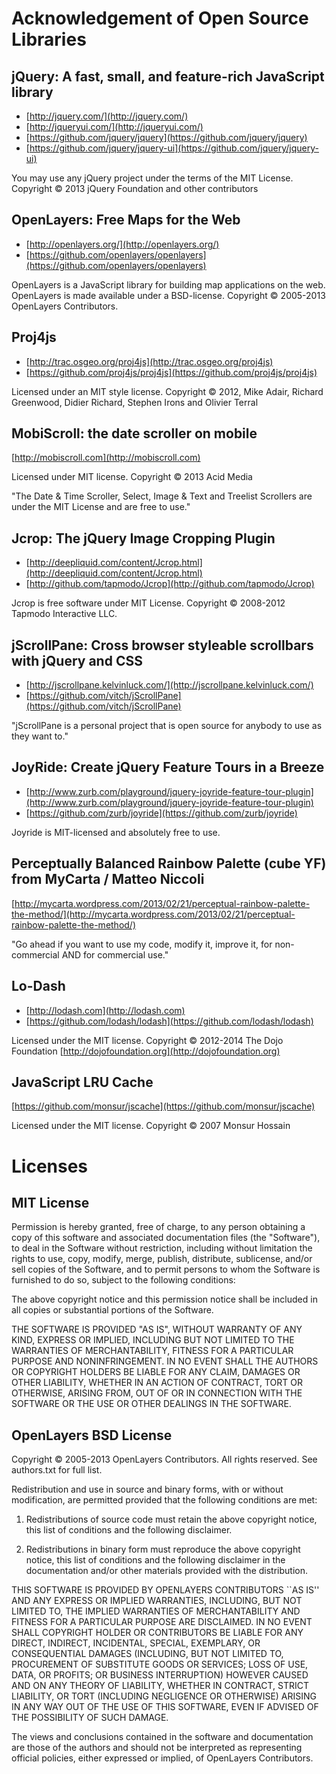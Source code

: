# Acknowledgement of Open Source Libraries

## jQuery: A fast, small, and feature-rich JavaScript library

* [http://jquery.com/](http://jquery.com/)
* [http://jqueryui.com/](http://jqueryui.com/)
* [https://github.com/jquery/jquery](https://github.com/jquery/jquery)
* [https://github.com/jquery/jquery-ui](https://github.com/jquery/jquery-ui)

You may use any jQuery project under the terms of the MIT License.
Copyright &copy; 2013 jQuery Foundation and other contributors

## OpenLayers: Free Maps for the Web

* [http://openlayers.org/](http://openlayers.org/)
* [https://github.com/openlayers/openlayers](https://github.com/openlayers/openlayers)

OpenLayers is a JavaScript library for building map applications on the web.
OpenLayers is made available under a BSD-license.
Copyright &copy; 2005-2013 OpenLayers Contributors.

## Proj4js

* [http://trac.osgeo.org/proj4js](http://trac.osgeo.org/proj4js)
* [https://github.com/proj4js/proj4js](https://github.com/proj4js/proj4js)

Licensed under an MIT style license.
Copyright &copy; 2012, Mike Adair, Richard Greenwood, Didier Richard, Stephen
Irons and Olivier Terral

## MobiScroll: the date scroller on mobile

[http://mobiscroll.com](http://mobiscroll.com)

Licensed under MIT license. Copyright &copy; 2013 Acid Media

"The Date & Time Scroller, Select, Image & Text and Treelist Scrollers are
under the MIT License and are free to use."

## Jcrop: The jQuery Image Cropping Plugin

* [http://deepliquid.com/content/Jcrop.html](http://deepliquid.com/content/Jcrop.html)
* [http://github.com/tapmodo/Jcrop](http://github.com/tapmodo/Jcrop)

Jcrop is free software under MIT License.
Copyright &copy; 2008-2012 Tapmodo Interactive LLC.

## jScrollPane: Cross browser styleable scrollbars with jQuery and CSS

* [http://jscrollpane.kelvinluck.com/](http://jscrollpane.kelvinluck.com/)
* [https://github.com/vitch/jScrollPane](https://github.com/vitch/jScrollPane)

"jScrollPane is a personal project that is open source for anybody to use as
they want to."


## JoyRide: Create jQuery Feature Tours in a Breeze

* [http://www.zurb.com/playground/jquery-joyride-feature-tour-plugin](http://www.zurb.com/playground/jquery-joyride-feature-tour-plugin)
* [https://github.com/zurb/joyride](https://github.com/zurb/joyride)

Joyride is MIT-licensed and absolutely free to use.

## Perceptually Balanced Rainbow Palette (cube YF) from MyCarta / Matteo Niccoli

[http://mycarta.wordpress.com/2013/02/21/perceptual-rainbow-palette-the-method/](http://mycarta.wordpress.com/2013/02/21/perceptual-rainbow-palette-the-method/)

"Go ahead if you want to use my code, modify it, improve it, for non-commercial
AND for commercial use."

## Lo-Dash

* [http://lodash.com](http://lodash.com)
* [https://github.com/lodash/lodash](https://github.com/lodash/lodash)

Licensed under the MIT license.
Copyright &copy; 2012-2014 The Dojo Foundation
[http://dojofoundation.org](http://dojofoundation.org)

## JavaScript LRU Cache

[https://github.com/monsur/jscache](https://github.com/monsur/jscache)

Licensed under the MIT license.
Copyright &copy; 2007 Monsur Hossain

# Licenses

## MIT License

Permission is hereby granted, free of charge, to any person obtaining a copy
of this software and associated documentation files (the "Software"), to deal
in the Software without restriction, including without limitation the rights to
use, copy, modify, merge, publish, distribute, sublicense, and/or sell copies
of the Software, and to permit persons to whom the Software is furnished to do
so, subject to the following conditions:

The above copyright notice and this permission notice shall be included in all
copies or substantial portions of the Software.

THE SOFTWARE IS PROVIDED "AS IS", WITHOUT WARRANTY OF ANY KIND, EXPRESS OR
IMPLIED, INCLUDING BUT NOT LIMITED TO THE WARRANTIES OF MERCHANTABILITY,
FITNESS FOR A PARTICULAR PURPOSE AND NONINFRINGEMENT. IN NO EVENT SHALL THE
AUTHORS OR COPYRIGHT HOLDERS BE LIABLE FOR ANY CLAIM, DAMAGES OR OTHER
LIABILITY, WHETHER IN AN ACTION OF CONTRACT, TORT OR OTHERWISE, ARISING FROM,
OUT OF OR IN CONNECTION WITH THE SOFTWARE OR THE USE OR OTHER DEALINGS IN THE
SOFTWARE.

## OpenLayers BSD License

Copyright &copy; 2005-2013 OpenLayers Contributors. All rights reserved.
See authors.txt for full list.

Redistribution and use in source and binary forms, with or without
modification, are permitted provided that the following conditions are met:

1. Redistributions of source code must retain the above copyright notice,
this list of conditions and the following disclaimer.

2. Redistributions in binary form must reproduce the above copyright notice,
this list of conditions and the following disclaimer in the documentation
and/or other materials provided with the distribution.

THIS SOFTWARE IS PROVIDED BY OPENLAYERS CONTRIBUTORS ``AS IS'' AND ANY EXPRESS
OR IMPLIED WARRANTIES, INCLUDING, BUT NOT LIMITED TO, THE IMPLIED WARRANTIES
OF MERCHANTABILITY AND FITNESS FOR A PARTICULAR PURPOSE ARE DISCLAIMED. IN NO
EVENT SHALL COPYRIGHT HOLDER OR CONTRIBUTORS BE LIABLE FOR ANY DIRECT,
INDIRECT, INCIDENTAL, SPECIAL, EXEMPLARY, OR CONSEQUENTIAL DAMAGES (INCLUDING,
BUT NOT LIMITED TO, PROCUREMENT OF SUBSTITUTE GOODS OR SERVICES; LOSS OF USE,
DATA, OR PROFITS; OR BUSINESS INTERRUPTION) HOWEVER CAUSED AND ON ANY THEORY
OF LIABILITY, WHETHER IN CONTRACT, STRICT LIABILITY, OR TORT (INCLUDING
NEGLIGENCE OR OTHERWISE) ARISING IN ANY WAY OUT OF THE USE OF THIS SOFTWARE,
EVEN IF ADVISED OF THE POSSIBILITY OF SUCH DAMAGE.

The views and conclusions contained in the software and documentation are
those of the authors and should not be interpreted as representing official
policies, either expressed or implied, of OpenLayers Contributors.

